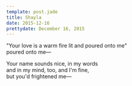 ```yaml
---
template: post.jade
title: Shayla
date: 2015-12-16
prettydate: December 16, 2015
---
```


"Your love is a warm fire lit and poured onto me"  
poured onto me&mdash;

Your name sounds nice, in my words  
and in my mind, too, and I'm fine,  
but you'd frightened me&mdash;

